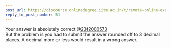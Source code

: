 ```yaml
---
post_url: https://discourse.onlinedegree.iitm.ac.in/t/remote-online-exam-tds-jan-2025/168832/56
reply_to_post_number: 51
---
```

Your answer is absolutely correct [@23f2000573](/u/23f2000573)  
But the problem is you had to submit the answer rounded off to 3 decimal places. A decimal more or less would result in a wrong answer.